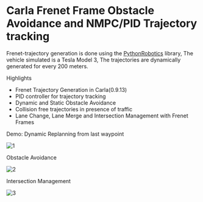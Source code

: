 # Carla Frenet Frame Obstacle Avoidance and NMPC/PID Trajectory tracking 


Frenet-trajectory generation is done using the [PythonRobotics](https://github.com/AtsushiSakai/PythonRobotics) library, The vehicle simulated is a Tesla Model 3, The trajectories are dynamically generated for every 200 meters. 

Highlights 
- Frenet Trajectory Generation in Carla(0.9.13) 
- PID controller for trajectory tracking 
- Dynamic and Static Obstacle Avoidance 
- Collision free trajectories in presence of traffic
- Lane Change, Lane Merge and Intersection Management with Frenet Frames 

Demo: 
Dynamic Replanning from last waypoint 


![1](results/dyn_replan.gif) 

Obstacle Avoidance 


![2](results/static_car.gif)

Intersection Management


![3](results/inter.gif)



